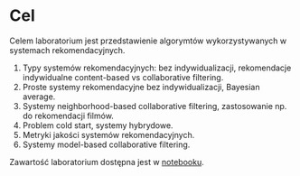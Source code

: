 # Cel

Celem laboratorium jest przedstawienie algorymtów wykorzystywanych w systemach 
rekomendacyjnych.

1. Typy systemów rekomendacyjnych: bez indywidualizacji, rekomendacje indywidualne 
   content-based vs collaborative filtering.
2. Proste systemy rekomendacyjne bez indywidualizacji, Bayesian average.
3. Systemy neighborhood-based collaborative filtering, zastosowanie np. do
   rekomendacji filmów.
4. Problem cold start, systemy hybrydowe.
5. Metryki jakości systemów rekomendacyjnych.
6. Systemy model-based collaborative filtering.


Zawartość laboratorium dostępna jest w [notebooku](lab_7.ipynb).
